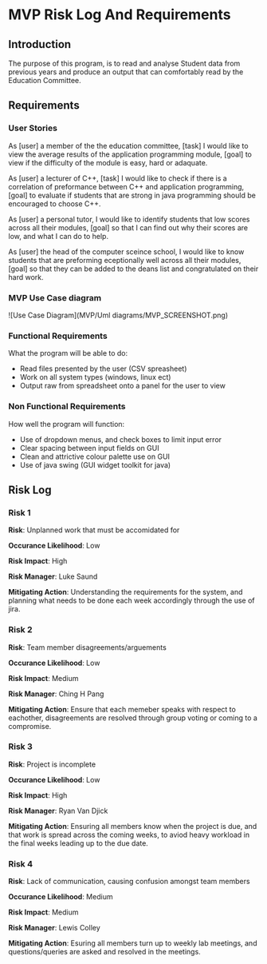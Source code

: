 # MVP Risk Log And Requirements


## Introduction

The purpose of this program, is to read and analyse Student data from previous years and produce an output that can comfortably read by the Education Committee.

## Requirements

### User Stories

As [user] a member of the the education committee, [task] I would like to view the average results of the application programming module, [goal] to view if the
difficulty of the module is easy, hard or adaquate.

As [user] a lecturer of C++, [task] I would like to check if there is a correlation of preformance between C++ and application programming, [goal] to evaluate if students that are strong
in java programming should be encouraged to choose C++.

As [user] a personal tutor, I would like to identify students that low scores across all their modules, [goal] so that I can find out why their scores are low, and what I can do to help.

As [user] the head of the computer sceince school, I would like to know students that are preforming eceptionally well across all their modules, [goal] so that they can be added to the deans list
and congratulated on their hard work.

### MVP Use Case diagram

![Use Case Diagram](MVP/Uml diagrams/MVP_SCREENSHOT.png)


### Functional Requirements

What the program will be able to do:

- Read files presented by the user (CSV spreasheet)
- Work on all system types (windows, linux ect)
- Output raw from spreadsheet onto a panel for the user to view

### Non Functional Requirements

How well the program will function:

- Use of dropdown menus, and check boxes to limit input error
- Clear spacing between input fields on GUI
- Clean and attrictive colour palette use on GUI
- Use of java swing (GUI widget toolkit for java)


## Risk Log

### Risk 1

**Risk**: Unplanned work that must be accomidated for

**Occurance Likelihood**: Low

**Risk Impact**: High

**Risk Manager**: Luke Saund

**Mitigating Action**: Understanding the requirements for the system, and planning  what needs to be done each week accordingly 
                    through the use of jira.

### Risk 2

**Risk**: Team member disagreements/arguements

**Occurance Likelihood**: Low

**Risk Impact**: Medium

**Risk Manager**: Ching H Pang

**Mitigating Action**: Ensure that each memeber speaks with respect to eachother, disagreements are 
                    resolved through group voting or coming to a compromise.

### Risk 3
                    
**Risk**: Project is incomplete

**Occurance Likelihood**: Low

**Risk Impact**: High

**Risk Manager**: Ryan Van Djick

**Mitigating Action**: Ensuring all members know when the project is due, and that work is spread across 
                    the coming weeks, to aviod heavy workload in the final weeks leading up to the due date.


### Risk 4

**Risk**: Lack of communication, causing confusion amongst team members

**Occurance Likelihood**: Medium

**Risk Impact**: Medium

**Risk Manager**: Lewis Colley

**Mitigating Action**: Esuring all members turn up to weekly lab meetings, and questions/queries are asked
                    and resolved in the meetings.




